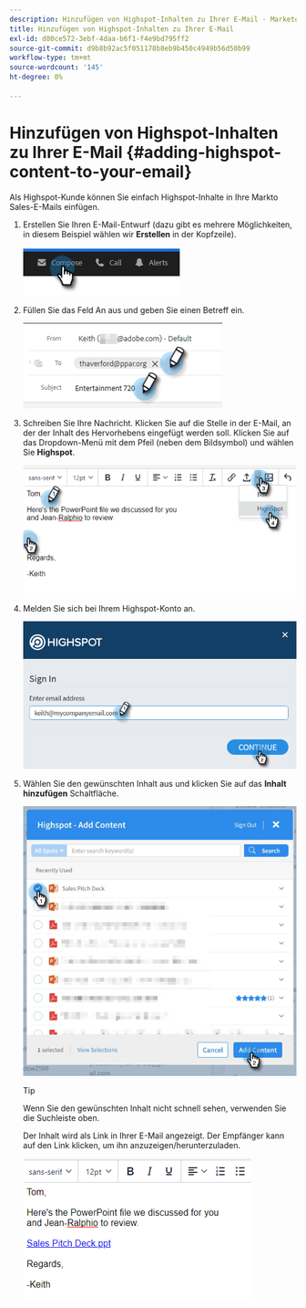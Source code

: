 ```yaml
---
description: Hinzufügen von Highspot-Inhalten zu Ihrer E-Mail - Marketo-Dokumente - Produktdokumentation
title: Hinzufügen von Highspot-Inhalten zu Ihrer E-Mail
exl-id: d80ce572-3ebf-4daa-b6f1-f4e9bd795ff2
source-git-commit: d9b8b92ac5f051178b8eb9b450c4949b56d50b99
workflow-type: tm+mt
source-wordcount: '145'
ht-degree: 0%

---
```


# Hinzufügen von Highspot-Inhalten zu Ihrer E-Mail {#adding-highspot-content-to-your-email}

Als Highspot-Kunde können Sie einfach Highspot-Inhalte in Ihre Markto Sales-E-Mails einfügen.

1. Erstellen Sie Ihren E-Mail-Entwurf (dazu gibt es mehrere Möglichkeiten, in diesem Beispiel wählen wir **Erstellen** in der Kopfzeile).

   ![](assets/adding-highspot-content-to-your-email-1.png)

1. Füllen Sie das Feld An aus und geben Sie einen Betreff ein.

   ![](assets/adding-highspot-content-to-your-email-2.png)

1. Schreiben Sie Ihre Nachricht. Klicken Sie auf die Stelle in der E-Mail, an der der Inhalt des Hervorhebens eingefügt werden soll. Klicken Sie auf das Dropdown-Menü mit dem Pfeil (neben dem Bildsymbol) und wählen Sie **Highspot**.

   ![](assets/adding-highspot-content-to-your-email-3.png)

1. Melden Sie sich bei Ihrem Highspot-Konto an.

   ![](assets/adding-highspot-content-to-your-email-4.png)

1. Wählen Sie den gewünschten Inhalt aus und klicken Sie auf das **Inhalt hinzufügen** Schaltfläche.

   ![](assets/adding-highspot-content-to-your-email-5.png)

   >[!TIP]
   >
   >Wenn Sie den gewünschten Inhalt nicht schnell sehen, verwenden Sie die Suchleiste oben.

   Der Inhalt wird als Link in Ihrer E-Mail angezeigt. Der Empfänger kann auf den Link klicken, um ihn anzuzeigen/herunterzuladen.

   ![](assets/adding-highspot-content-to-your-email-6.png)

